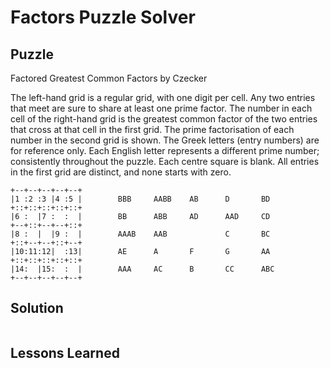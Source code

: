 # Factors Puzzle Solver

## Puzzle

Factored Greatest Common Factors by Czecker

The left-hand grid is a regular grid, with one digit per cell. Any two entries that meet are sure to share at least one prime factor.
The number in each cell of the right-hand grid is the greatest common factor of the two entries that cross at that cell in the first grid. The prime factorisation of each number in the second grid is shown.
The Greek letters (entry numbers) are for reference only. Each English letter represents a different prime number; consistently throughout the puzzle.
Each centre square is blank. All entries in the first grid are distinct, and none starts with zero.

```
+--+--+--+--+--+
|1 :2 :3 |4 :5 |        BBB	    AABB	AB	    D	    BD
+::+::+::+::+::+        
|6 :  |7 :  :  |        BB	    ABB	    AD	    AAD	    CD
+--+::+--+--+::+        
|8 :  |  |9 :  |        AAAB	AAB		        C	    BC
+::+--+--+::+--+        
|10:11:12|  :13|        AE	    A	    F	    G	    AA
+::+::+::+::+::+
|14:  |15:  :  |        AAA	    AC	    B	    CC	    ABC
+--+--+--+--+--+

```

## Solution

```
```

## Lessons Learned

